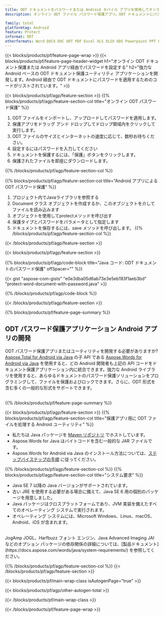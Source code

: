 ```yaml
---
title: ODT ドキュメントをパスワードまたは Android モバイル アプリを使用してオンラインで保護する
description: オンライン ODT ファイル パスワード保護アプリ。ODT ドキュメントにパスワード保護を適用する Android API Java コード。

family: total
platformtag: Android
feature: Protect
informat: ODT
otherformats: Word DOCX DOC ODT PDF Excel XLS XLSX ODS Powerpoint PPT PPTX ODP
---
```

{{< blocks/products/pf/feature-page-wrap >}}
{{< blocks/products/pf/feature-page-header-widget h1="オンライン ODT ドキュメント保護または Android アプリ経由でパスワードを設定する" h2="強力な Android ベースの ODT ドキュメント保護ユーティリティ アプリケーションを開発します。Android 経由で ODT ドキュメントにパスワードを適用するためのコードがリストされています。" >}}

{{< blocks/products/pf/agp/feature-section >}}
{{% blocks/products/pf/agp/feature-section-col title="オンライン ODT パスワード保護" %}}

1. ODT ファイルをインポートし、アップロードしてパスワードを適用します。
1. 保護アプリをドラッグ アンド ドロップしてドロップ領域内をクリックして実行します。
1. ODT ファイルのサイズとインターネットの速度に応じて、数秒お待ちください。
1. 設定するにはパスワードを入力してください
1. ドキュメントを保護するには、「保護」ボタンをクリックします。
1. 保護されたファイルを即座にダウンロードします。

{{% /blocks/products/pf/agp/feature-section-col %}}

{{% blocks/products/pf/agp/feature-section-col title="Android アプリによる ODT パスワード保護" %}}

1. プロジェクト内でJavaライブラリを参照する
1. Document クラス オブジェクトを作成するか、このオブジェクトを介してファイルを読み込みます
1. オブジェクトを使用してprotectメソッドを呼び出す
1. 保護タイプとパスワードをパラメータとして指定します
1. ドキュメントを保存するには、save メソッドを呼び出します。
{{% /blocks/products/pf/agp/feature-section-col %}}

{{< /blocks/products/pf/agp/feature-section >}}

{{< blocks/products/pf/agp/feature-section >}}

{{% blocks/products/pf/agp/code-block title="Java コード: ODT ドキュメントのパスワード保護" offSpacer="" %}}

{{< gist "aspose-com-gists" "e0e3dba05d6ab73e3e5eb193f1aeb3bd" "protect-word-document-with-password.java" >}}

{{% /blocks/products/pf/agp/code-block %}}

{{< /blocks/products/pf/agp/feature-section >}}



{{% blocks/products/pf/feature-page-summary %}}


<h2>ODT パスワード保護アプリケーション Android アプリの開発</h2>

ODT パスワード保護アプリまたはユーティリティを開発する必要がありますか?[Aspose.Total for Android via Java](https://products.aspose.com/total/ja/android-java/) の子 API である [Aspose.Words for Android via Java](https://products.aspose.com/words/ja/android-java/) を使用すると、どの Android 開発者も上記の API コードをドキュメント保護アプリケーション内に統合できます。強力な Android ライブラリを使用すると、あらゆるドキュメントのパスワード保護ソリューションをプログラミングして、ファイルを保護およびロックできます。さらに、ODT 形式を含む多くの一般的な形式をサポートできます。<br /><br />

{{% /blocks/products/pf/feature-page-summary %}}

{{< blocks/products/pf/agp/feature-section >}}
{{% blocks/products/pf/agp/feature-section-col title="保護アプリ用に ODT ファイルを処理する Android ユーティリティ" %}}

- 私たちは Java パッケージを [Maven リポジトリ](https://releases.aspose.com/java/repo/com/aspose/aspose-words/) でホストしています。 
- Aspose.Words for Java はバイトコードを含む一般的な JAR ファイルです。
- Aspose.Words for Android via Java のインストール方法については、[ステップバイステップの手順](https://docs.aspose.com/words/java/install-aspose-words-for-android-via-java/) に従ってください。

{{% /blocks/products/pf/agp/feature-section-col %}}
{{% blocks/products/pf/agp/feature-section-col title="システム要求" %}}

- Java SE 7 以降の Java バージョンがサポートされています。
- 古い JRE を使用する必要がある場合に備えて、Java SE 6 用の個別のパッケージを用意しました。
- Java パッケージはクロスプラットフォームであり、JVM 実装を備えたすべてのオペレーティング システムで実行されます。
- オペレーティング システムには、Microsoft Windows、Linux、macOS、Android、iOS が含まれます。

<br />
JogAmp JOGL、Harfbuzz フォント エンジン、Java Advanced Imaging JAI などのオプション パッケージの依存関係の詳細については、[製品ドキュメント](https://docs.aspose.com/words/java/system-requirements/) を参照してください。

{{% /blocks/products/pf/agp/feature-section-col %}}
{{< /blocks/products/pf/agp/feature-section >}}


{{< blocks/products/pf/main-wrap-class isAutogenPage="true" >}}


{{< blocks/products/pf/agp/other-autogen-total >}}

{{< /blocks/products/pf/main-wrap-class >}}

{{< /blocks/products/pf/feature-page-wrap >}}